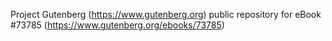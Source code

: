Project Gutenberg (https://www.gutenberg.org) public repository for
eBook #73785 (https://www.gutenberg.org/ebooks/73785)
